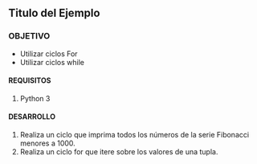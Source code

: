 ## Titulo del Ejemplo 

### OBJETIVO 

- Utilizar ciclos For
- Utilizar ciclos while

#### REQUISITOS 

1. Python 3

#### DESARROLLO
1. Realiza un ciclo que imprima todos los números de la serie Fibonacci menores a 1000.
2. Realiza un ciclo for que itere sobre los valores de una tupla.
